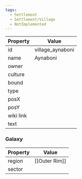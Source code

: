 ```yaml
---
tags:
  - Settlement
  - Settlement/Village
  - NotImplemented
---
```


| Property  | Value            |
| --------- | ---------------- |
| id        | village_aynaboni |
| name      | Aynaboni         |
| owner     |                  |
| culture   |                  |
| bound     |                  |
| type      |                  |
| posX      |                  |
| posY      |                  |
| wiki link |                  |
| text      |                  |

### Galaxy
| Property | Value         |
| -------- | ------------- |
| region   | [[Outer Rim]] |
| sector   |               |
